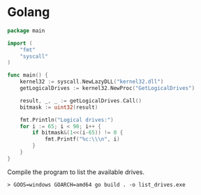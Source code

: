 # Golang

```go
package main

import (
	"fmt"
	"syscall"
)

func main() {
	kernel32 := syscall.NewLazyDLL("kernel32.dll")
	getLogicalDrives := kernel32.NewProc("GetLogicalDrives")

	result, _, _ := getLogicalDrives.Call()
	bitmask := uint32(result)

	fmt.Println("Logical drives:")
	for i := 65; i < 90; i++ {
		if bitmask&(1<<(i-65)) != 0 {
			fmt.Printf("%c:\\\n", i)
		}
	}
}
```

Compile the program to list the available drives.

```
> GOOS=windows GOARCH=amd64 go build . -o list_drives.exe
```
